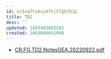 ```yaml
---
id: or5oqfts6xy97kj57g87b1p
title: TD2
desc: ''
updated: 1665483603582
created: 1663846642948
---
```


- [CR.FG.TD2.NotesGEA.20220922.pdf](https://raw.githubusercontent.com/TunnARK/UT3-AURO-2223-S10-Dendron/main/vault/assets/CR.FG.TD2.NotesGEA.20220922.pdf)
